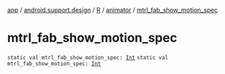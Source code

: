[app](../../../index.md) / [android.support.design](../../index.md) / [R](../index.md) / [animator](index.md) / [mtrl_fab_show_motion_spec](./mtrl_fab_show_motion_spec.md)

# mtrl_fab_show_motion_spec

`static val mtrl_fab_show_motion_spec: `[`Int`](https://kotlinlang.org/api/latest/jvm/stdlib/kotlin/-int/index.html)
`static val mtrl_fab_show_motion_spec: `[`Int`](https://kotlinlang.org/api/latest/jvm/stdlib/kotlin/-int/index.html)